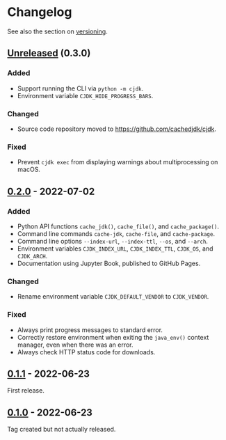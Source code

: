 <!--
This file is part of cjdk.
Copyright 2022 Board of Regents of the University of Wisconsin System
SPDX-License-Identifier: MIT
--->

# Changelog

See also the section on [versioning](versioning-scheme).

## [Unreleased] (0.3.0)

### Added

- Support running the CLI via `python -m cjdk`.
- Environment variable `CJDK_HIDE_PROGRESS_BARS`.

### Changed

- Source code repository moved to https://github.com/cachedjdk/cjdk.

### Fixed

- Prevent `cjdk exec` from displaying warnings about multiprocessing on macOS.

## [0.2.0] - 2022-07-02

### Added

- Python API functions `cache_jdk()`, `cache_file()`, and `cache_package()`.
- Command line commands `cache-jdk`, `cache-file`, and `cache-package`.
- Command line options `--index-url`, `--index-ttl`, `--os`, and `--arch`.
- Environment variables `CJDK_INDEX_URL`, `CJDK_INDEX_TTL`, `CJDK_OS`, and
  `CJDK_ARCH`.
- Documentation using Jupyter Book, published to GitHub Pages.

### Changed

- Rename environment variable `CJDK_DEFAULT_VENDOR` to `CJDK_VENDOR`.

### Fixed

- Always print progress messages to standard error.
- Correctly restore environment when exiting the `java_env()` context manager,
  even when there was an error.
- Always check HTTP status code for downloads.

## [0.1.1] - 2022-06-23

First release.

## [0.1.0] - 2022-06-23

Tag created but not actually released.

[0.1.0]: https://github.com/cachedjdk/cjdk/tree/v0.1.0
[0.1.1]: https://github.com/cachedjdk/cjdk/compare/v0.1.0...v0.1.1
[0.2.0]: https://github.com/cachedjdk/cjdk/compare/v0.1.1...v0.2.0
[unreleased]: https://github.com/cachedjdk/cjdk/compare/v0.2.0...HEAD
